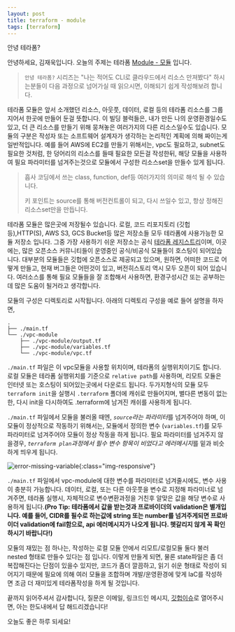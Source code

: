 ```yaml
---
layout: post
title: terraform - module
tags: [terraform]
---
```


안녕 테라폼?

안녕하세요, 김재욱입니다. 오늘의 주제는 테라폼 [Module - 모듈](https://www.terraform.io/docs/configuration/blocks/modules/index.html) 입니다.

> `안녕 테라폼?` 시리즈는 "나는 적어도 CLI로 클라우드에서 리소스 만져봤다" 하시는분들이 다음 과정으로 넘어가실 때 읽으시면, 이해되기 쉽게 작성해보려 합니다.

테라폼 모듈은 앞서 소개했던 리소스, 아웃풋, 데이터, 로컬 등의 테라폼 리소스를 그룹지어서 한곳에 만들어 둔걸 뜻합니다. 이 빌딩 블럭들은, 내가 만든 나의 운영환경일수도 있고, 더 큰 리소스를 만들기 위해 뭉쳐놓은 여러가지의 다른 리소스일수도 있습니다. 모듈의 구분은 작성자 또는 소프트웨어 설계자가 생각하는 논리적인 계획에 의해 짜이는게 일반적입니다. 예를 들어 AWS에 EC2를 만들기 위해서는, vpc도 필요하고, subnet도 필요한 것처럼, 한 덩어리의 리소스를 들때 필요한 모든걸 작성한뒤, 해당 모듈을 사용하여 필요 파라미터를 넘겨주는것으로 모듈에서 구성한 리소스set을 만들수 있게 됩니다.

> 흡사 코딩에서 쓰는 class, function, def등 여러가지의 의미로 해석 될 수 있습니다.
>
> 키 포인트는 source를 통해 버전컨트롤이 되고, 다시 쓰일수 있고, 항상 정해진 리소스set만을 만듭니다.

테라폼 모듈은 많은곳에 저장될수 있습니다. 로컬, 코드 리포지토리 (깃헙 등),HTTP(S), AWS S3, GCS Bucket등 많은 저장소들 모두 테라폼에 사용가능한 모듈 저장소 입니다. 그중 가장 사용하기 쉬운 저장소는 공식 [테라폼 레지스트리](https://registry.terraform.io/browse/modules)이며, 이곳에는, 많은 오픈소스 커뮤니티들이 운영중인 공식/비공식 모듈들이 호스팅이 되어있습니다. 대부분의 모듈들은 깃헙에 오픈소스로 제공되고 있으며, 원하면, 어떠한 코드로 어떻게 만들고, 현재 버그들은 어떤것이 있고, 버전히스토리 역시 모두 오픈이 되어 있습니다. 여러소스를 통해 필요 모듈들을 잘 조합해서 사용하면, 환경구성시간 또는 공부하는데 많은 도움이 될거라고 생각합니다.

모듈의 구성은 디렉토리로 시작됩니다. 아래의 디렉토리 구성을 예로 들어 설명을 하자면,
```
.
├── ./main.tf
└── ./vpc-module
    ├── ./vpc-module/output.tf
    ├── ./vpc-module/variables.tf
    └── ./vpc-module/vpc.tf
```

`./main.tf` 파일은 이 vpc모듈을 사용할 위치이며, 테라폼의 실행위치이기도 합니다. 로컬 모듈은 테라폼 실행위치를 기준으로 `relative path`를 사용하며, 리모트 모듈은 인터넷 또는 호스팅이 되어있는곳에서 다운로드 됩니다. 두가지형식의 모듈 모두 `terraform init`을 실행시 `.terraform` 폴더에 캐쉬로 만들어지며, 별다른 변동이 없는한, 다시 init을 다시하여도 .terraform에 남겨진 캐쉬를 사용하게 됩니다.

`./main.tf` 파일에서 모듈을 불러올 때엔, *`source`라는 파라미터*를 넘겨주어야 하며, 이 모듈이 정상적으로 작동하기 위해서는, 모듈에서 정의한 변수 (`variables.tf`)를 모두 파라미터로 넘겨주어야 모듈이 정상 작동을 하게 됩니다. 필요 파라미터를 넘겨주지 않을경우, *`terraform plan`과정에서 필수 변수 항목이 비었다고 에러메시지*를 밑과 비슷하게 띄우게 됩니다.

![error-missing-variable](../images/2020-12-30-terraform-pt5/missing_varible.png){:class="img-responsive"}

`./main.tf` 파일에서 vpc-module에 대한 변수를 파라미터로 넘겨줄시에도, 변수 사용이 충분히 가능합니다. 데이터, 로컬, 또는 다른 아웃풋을 변수로 지정해 파라미너로 넘겨주면, 테라폼 실행시, 자체적으로 변수변환과정을 거친후 알맞은 값을 해당 변수로 사용하게 됩니다.**(Pro Tip: 테라폼에서 값을 받는것과 프로바이더의 validation은 별개입니다. 예를 들어, CIDR를 필수로 하는값에 string 또는 number를 넘겨주게되면 프로바이더 validation에 fail함으로, api 에러메시지가 나오게 됩니다. 헷갈리지 않게 꼭 확인하시기 바랍니다!)**

모듈의 재밌는 점 하나는, 작성하는 로컬 모듈 안에서 리모트/로컬모듈 둘다 불러 nested 형태로 만들수 있다는 점 입니다. 이렇게 만들게 되면, 물론 state파일은 좀 더 복잡해진다는 단점이 있을수 있지만, 코드가 좀더 깔끔하고, 읽기 쉬운 형태로 작성이 되어지기 때문에 필요에 의해 여러 모듈을 조합하며 개발/운영환경에 맞게 IaC를 작성하면 조금 더 재미있게 테라폼작성을 하게 될 것입니다.

끝까지 읽어주셔서 감사합니다, 질문은 이메일, 링크드인 메시지, [깃헙이슈](https://github.com/iamjaekim/iamjaekim.github.io/issues)로 열어주시면, 아는 한도내에서 답 해드리겠습니다!

오늘도 좋은 하루 되세요!
